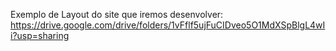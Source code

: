Exemplo de Layout do site que iremos desenvolver:
https://drive.google.com/drive/folders/1vFflf5ujFuCIDveo5O1MdXSpBlgL4wIi?usp=sharing

